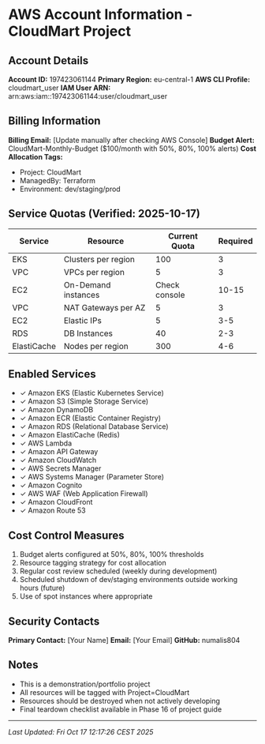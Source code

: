 # AWS Account Information - CloudMart Project

## Account Details

**Account ID:** 197423061144
**Primary Region:** eu-central-1
**AWS CLI Profile:** cloudmart_user
**IAM User ARN:** arn:aws:iam::197423061144:user/cloudmart_user

## Billing Information

**Billing Email:** [Update manually after checking AWS Console]
**Budget Alert:** CloudMart-Monthly-Budget ($100/month with 50%, 80%, 100% alerts)
**Cost Allocation Tags:**
- Project: CloudMart
- ManagedBy: Terraform
- Environment: dev/staging/prod

## Service Quotas (Verified: 2025-10-17)

| Service | Resource | Current Quota | Required |
|---------|----------|---------------|----------|
| EKS | Clusters per region | 100 | 3 |
| VPC | VPCs per region | 5 | 3 |
| EC2 | On-Demand instances | Check console | 10-15 |
| VPC | NAT Gateways per AZ | 5 | 3 |
| EC2 | Elastic IPs | 5 | 3-5 |
| RDS | DB Instances | 40 | 2-3 |
| ElastiCache | Nodes per region | 300 | 4-6 |

## Enabled Services

- ✓ Amazon EKS (Elastic Kubernetes Service)
- ✓ Amazon S3 (Simple Storage Service)
- ✓ Amazon DynamoDB
- ✓ Amazon ECR (Elastic Container Registry)
- ✓ Amazon RDS (Relational Database Service)
- ✓ Amazon ElastiCache (Redis)
- ✓ AWS Lambda
- ✓ Amazon API Gateway
- ✓ Amazon CloudWatch
- ✓ AWS Secrets Manager
- ✓ AWS Systems Manager (Parameter Store)
- ✓ Amazon Cognito
- ✓ AWS WAF (Web Application Firewall)
- ✓ Amazon CloudFront
- ✓ Amazon Route 53

## Cost Control Measures

1. Budget alerts configured at 50%, 80%, 100% thresholds
2. Resource tagging strategy for cost allocation
3. Regular cost review scheduled (weekly during development)
4. Scheduled shutdown of dev/staging environments outside working hours (future)
5. Use of spot instances where appropriate

## Security Contacts

**Primary Contact:** [Your Name]
**Email:** [Your Email]
**GitHub:** numalis804

## Notes

- This is a demonstration/portfolio project
- All resources will be tagged with Project=CloudMart
- Resources should be destroyed when not actively developing
- Final teardown checklist available in Phase 16 of project guide

---
*Last Updated: Fri Oct 17 12:17:26 CEST 2025*

